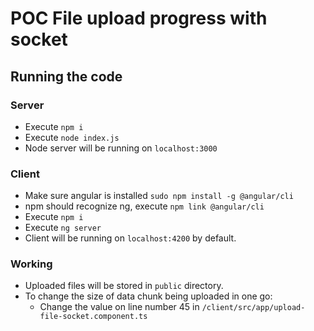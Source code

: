 # POC File upload progress with socket 

## Running the code

### Server 

- Execute `npm i`
- Execute `node index.js`
- Node server will be running on `localhost:3000`

### Client

- Make sure angular is installed `sudo npm install -g @angular/cli`
- npm should recognize ng, execute `npm link @angular/cli`
- Execute `npm i`
- Execute `ng server`
- Client will be running on `localhost:4200` by default.

### Working
- Uploaded files will be stored in `public` directory.
- To change the size of data chunk being uploaded in one go:
	- Change the value on line number 45 in `/client/src/app/upload-file-socket.component.ts`
